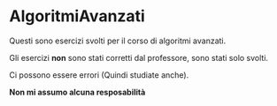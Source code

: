 # AlgoritmiAvanzati

Questi sono esercizi svolti per il corso di algoritmi avanzati.

Gli esercizi **non** sono stati corretti dal professore, sono stati solo svolti.

Ci possono essere errori (Quindi studiate anche).

**Non mi assumo alcuna resposabilità**
